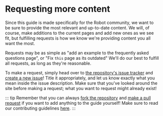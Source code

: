 # Requesting more content

Since this guide is made specifically for the Robot community, we want to be sure to provide the most relevant and up-to-date content. We will, of course, make additions to the current pages and add new ones as we see fit, but fulfilling requests is how we know we're providing content you all want the most.

Requests may be as simple as "add an example to the frequently asked questions page", or "Fix `this` page as its outdated" We'll do our best to fulfill all requests, as long as they're reasonable.

To make a request, simply head over to [the repository's issue tracker](https://github.com/SinisterDeveloper/robot-wiki/issues) and [create a new issue](https://github.com/SinisterDeveloper/robot-wiki/issues/new)! Title it appropriately, and let us know exactly what you mean inside the issue description. Make sure that you've looked around the site before making a request; what you want to request might already exist!

::: tip
Remember that you can always [fork the repository](https://github.com/discordjs/guide) and [make a pull request](https://github.com/SinisterDeveloper/robot-wiki/pulls) if you want to add anything to the guide yourself! Make sure to read our contributing guidelines [here](https://github.com/SinisterDeveloper/robot-wiki#contributing).
:::